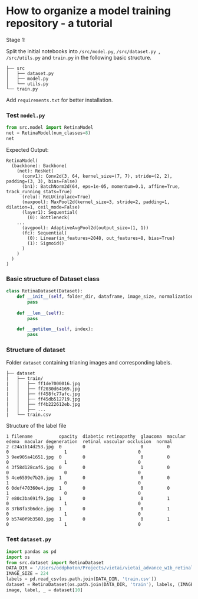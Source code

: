 # How to organize a model training repository - a tutorial

Stage 1: 

Split the initial notebooks into `/src/model.py`, `/src/dataset.py `, `/src/utils.py` and `train.py` in the following basic structure.

```
├── src
│   ├── dataset.py
│   ├── model.py
│   └── utils.py
└── train.py
```

Add `requirements.txt` for better installation.

### Test `model.py`
```python
from src.model import RetinaModel
net = RetinaModel(num_classes=8)
net
```

Expected Output:
```
RetinaModel(
  (backbone): Backbone(
    (net): ResNet(
      (conv1): Conv2d(3, 64, kernel_size=(7, 7), stride=(2, 2), padding=(3, 3), bias=False)
      (bn1): BatchNorm2d(64, eps=1e-05, momentum=0.1, affine=True, track_running_stats=True)
      (relu): ReLU(inplace=True)
      (maxpool): MaxPool2d(kernel_size=3, stride=2, padding=1, dilation=1, ceil_mode=False)
      (layer1): Sequential(
        (0): Bottleneck(
    ...
      (avgpool): AdaptiveAvgPool2d(output_size=(1, 1))
      (fc): Sequential(
        (0): Linear(in_features=2048, out_features=8, bias=True)
        (1): Sigmoid()
      )
    )
  )
)
```

### Basic structure of Dataset class
```python
class RetinaDataset(Dataset):
    def __init__(self, folder_dir, dataframe, image_size, normalization=True):
        pass
    
    def __len__(self):
        pass

    def __getitem__(self, index):
        pass
```

### Structure of dataset
Folder `dataset` containing trianing images and corresponding labels.

```
├── dataset
|   ├── train/
|   │   ├── ff1de7000016.jpg
|   │   ├── ff2030d64169.jpg
|   │   ├── ff458fc77afc.jpg
|   │   ├── ff45db512719.jpg
|   │   ├── ff4b222612eb.jpg
|   │   ├── ...
|   └── train.csv
```

Structure of the label file
```
1 filename          opacity  diabetic retinopathy  glaucoma  macular edema  macular degeneration  retinal vascular occlusion  normal
2 c24a1b14d253.jpg  0        0                     0         0              0                     1                           0
3 9ee905a41651.jpg  0        0                     0         0              0                     1                           0
4 3f58d128caf6.jpg  0        0                     1         0              0                     0                           0
5 4ce6599e7b20.jpg  1        0                     0         0              1                     0                           0
6 0def470360e4.jpg  1        0                     0         0              1                     0                           0
7 e80c3ba691f9.jpg  1        0                     0         1              0                     1                           0
8 37b8fa3b6dce.jpg  1        0                     0         1              0                     1                           0
9 b5740f9b3508.jpg  1        0                     0         1              0                     1                           0  
```

### Test `dataset.py`
```python
import pandas as pd
import os
from src.dataset import RetinaDataset
DATA_DIR = '/Users/oddphoton/Projects/vietai/vietai_advance_w1b_retinal_disease_classificaton'
IMAGE_SIZE = 224
labels = pd.read_csv(os.path.join(DATA_DIR, 'train.csv'))
dataset = RetinaDataset(os.path.join(DATA_DIR, 'train'), labels, (IMAGE_SIZE, IMAGE_SIZE), True)
image, label, _ = dataset[10]
```